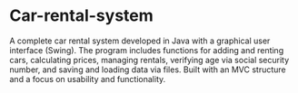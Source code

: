# Car-rental-system
A complete car rental system developed in Java with a graphical user interface (Swing). The program includes functions for adding and renting cars, calculating prices, managing rentals, verifying age via social security number, and saving and loading data via files. Built with an MVC structure and a focus on usability and functionality.
